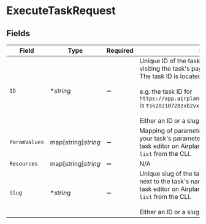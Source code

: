 # ExecuteTaskRequest


## Fields

| Field                                                                                                                                                                                                                                                                                 | Type                                                                                                                                                                                                                                                                                  | Required                                                                                                                                                                                                                                                                              | Description                                                                                                                                                                                                                                                                           | Example                                                                                                                                                                                                                                                                               |
| ------------------------------------------------------------------------------------------------------------------------------------------------------------------------------------------------------------------------------------------------------------------------------------- | ------------------------------------------------------------------------------------------------------------------------------------------------------------------------------------------------------------------------------------------------------------------------------------- | ------------------------------------------------------------------------------------------------------------------------------------------------------------------------------------------------------------------------------------------------------------------------------------- | ------------------------------------------------------------------------------------------------------------------------------------------------------------------------------------------------------------------------------------------------------------------------------------- | ------------------------------------------------------------------------------------------------------------------------------------------------------------------------------------------------------------------------------------------------------------------------------------- |
| `ID`                                                                                                                                                                                                                                                                                  | **string*                                                                                                                                                                                                                                                                             | :heavy_minus_sign:                                                                                                                                                                                                                                                                    | Unique ID of the task. You can find your task's ID by visiting the task's page on Airplane.<br/>The task ID is located at the end of the url.<br/><br/>e.g. the task ID for `https://app.airplane.dev/tasks/tsk20210728zxb2vxn` is `tsk20210728zxb2vxn`<br/><br/>Either an ID or a slug must be provided. | tsk20210728zxb2vxn                                                                                                                                                                                                                                                                    |
| `ParamValues`                                                                                                                                                                                                                                                                         | map[string]*string*                                                                                                                                                                                                                                                                   | :heavy_minus_sign:                                                                                                                                                                                                                                                                    | Mapping of parameter slug to value. You can find your task's parameter slugs inside the<br/>task editor on Airplane or by running `airplane tasks list` from the CLI.                                                                                                                 | {"limit":"20","user":"eric"}                                                                                                                                                                                                                                                          |
| `Resources`                                                                                                                                                                                                                                                                           | map[string]*string*                                                                                                                                                                                                                                                                   | :heavy_minus_sign:                                                                                                                                                                                                                                                                    | N/A                                                                                                                                                                                                                                                                                   |                                                                                                                                                                                                                                                                                       |
| `Slug`                                                                                                                                                                                                                                                                                | **string*                                                                                                                                                                                                                                                                             | :heavy_minus_sign:                                                                                                                                                                                                                                                                    | Unique slug of the task. You can find your task's slug next to the task's name within the<br/>task editor on Airplane or by running `airplane tasks list` from the CLI.<br/><br/>Either an ID or a slug must be provided.                                                             | hello_world                                                                                                                                                                                                                                                                           |